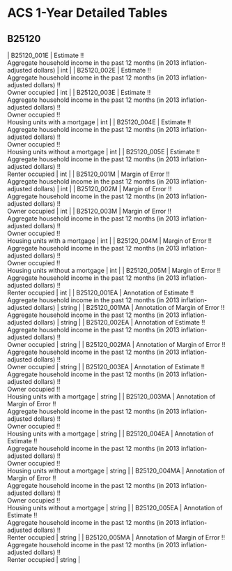 # ACS 1-Year Detailed Tables

## B25120

| B25120_001E | Estimate !!<br>Aggregate household income in the past 12 months (in 2013 inflation-adjusted dollars) | int |
| B25120_002E | Estimate !!<br>Aggregate household income in the past 12 months (in 2013 inflation-adjusted dollars) !!<br>Owner occupied | int |
| B25120_003E | Estimate !!<br>Aggregate household income in the past 12 months (in 2013 inflation-adjusted dollars) !!<br>Owner occupied !!<br>Housing units with a mortgage | int |
| B25120_004E | Estimate !!<br>Aggregate household income in the past 12 months (in 2013 inflation-adjusted dollars) !!<br>Owner occupied !!<br>Housing units without a mortgage | int |
| B25120_005E | Estimate !!<br>Aggregate household income in the past 12 months (in 2013 inflation-adjusted dollars) !!<br>Renter occupied | int |
| B25120_001M | Margin of Error !!<br>Aggregate household income in the past 12 months (in 2013 inflation-adjusted dollars) | int |
| B25120_002M | Margin of Error !!<br>Aggregate household income in the past 12 months (in 2013 inflation-adjusted dollars) !!<br>Owner occupied | int |
| B25120_003M | Margin of Error !!<br>Aggregate household income in the past 12 months (in 2013 inflation-adjusted dollars) !!<br>Owner occupied !!<br>Housing units with a mortgage | int |
| B25120_004M | Margin of Error !!<br>Aggregate household income in the past 12 months (in 2013 inflation-adjusted dollars) !!<br>Owner occupied !!<br>Housing units without a mortgage | int |
| B25120_005M | Margin of Error !!<br>Aggregate household income in the past 12 months (in 2013 inflation-adjusted dollars) !!<br>Renter occupied | int |
| B25120_001EA | Annotation of Estimate !!<br>Aggregate household income in the past 12 months (in 2013 inflation-adjusted dollars) | string |
| B25120_001MA | Annotation of Margin of Error !!<br>Aggregate household income in the past 12 months (in 2013 inflation-adjusted dollars) | string |
| B25120_002EA | Annotation of Estimate !!<br>Aggregate household income in the past 12 months (in 2013 inflation-adjusted dollars) !!<br>Owner occupied | string |
| B25120_002MA | Annotation of Margin of Error !!<br>Aggregate household income in the past 12 months (in 2013 inflation-adjusted dollars) !!<br>Owner occupied | string |
| B25120_003EA | Annotation of Estimate !!<br>Aggregate household income in the past 12 months (in 2013 inflation-adjusted dollars) !!<br>Owner occupied !!<br>Housing units with a mortgage | string |
| B25120_003MA | Annotation of Margin of Error !!<br>Aggregate household income in the past 12 months (in 2013 inflation-adjusted dollars) !!<br>Owner occupied !!<br>Housing units with a mortgage | string |
| B25120_004EA | Annotation of Estimate !!<br>Aggregate household income in the past 12 months (in 2013 inflation-adjusted dollars) !!<br>Owner occupied !!<br>Housing units without a mortgage | string |
| B25120_004MA | Annotation of Margin of Error !!<br>Aggregate household income in the past 12 months (in 2013 inflation-adjusted dollars) !!<br>Owner occupied !!<br>Housing units without a mortgage | string |
| B25120_005EA | Annotation of Estimate !!<br>Aggregate household income in the past 12 months (in 2013 inflation-adjusted dollars) !!<br>Renter occupied | string |
| B25120_005MA | Annotation of Margin of Error !!<br>Aggregate household income in the past 12 months (in 2013 inflation-adjusted dollars) !!<br>Renter occupied | string |

